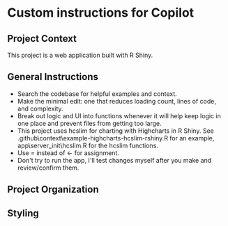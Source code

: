 # Custom instructions for Copilot

## Project Context

This project is a web application built with R Shiny.

## General Instructions

- Search the codebase for helpful examples and context.
- Make the minimal edit: one that reduces loading count, lines of code, and complexity. 
- Break out logic and UI into functions whenever it will help keep logic in one place and prevent files from getting too large.
- This project uses hcslim for charting with Highcharts in R Shiny. See .github\context\example-highcharts-hcslim-rshiny.R for an example, app\server\_init\hcslim.R for the hcslim functions.
- Use = instead of <- for assignment.
- Don't try to run the app, I'll test changes myself after you make and review/confirm them. 

## Project Organization



## Styling


